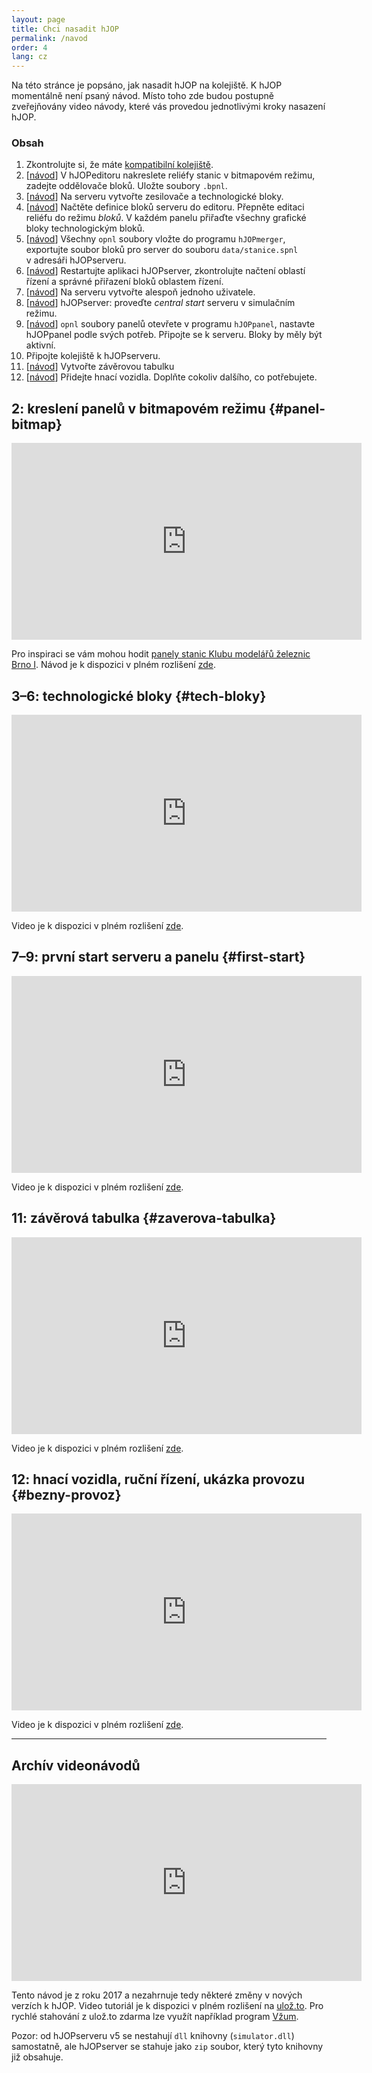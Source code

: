```yaml
---
layout: page
title: Chci nasadit hJOP
permalink: /navod
order: 4
lang: cz
---
```


Na této stránce je popsáno, jak nasadit hJOP na kolejiště. K hJOP momentálně
není psaný návod. Místo toho zde budou postupně zveřejňovány video návody,
které vás provedou jednotlivými kroky nasazení hJOP.

### Obsah

 1. Zkontrolujte si, že máte [kompatibilní kolejiště](/#requirements).
 2. \[[návod](#panel-bitmap)\] V hJOPeditoru nakreslete reliéfy stanic
    v bitmapovém režimu, zadejte oddělovače bloků. Uložte soubory `.bpnl`.
 3. \[[návod](#tech-bloky)\] Na serveru vytvořte zesilovače a technologické bloky.
 4. \[[návod](#tech-bloky)\] Načtěte definice bloků serveru do editoru.
   Přepněte editaci reliéfu do režimu _bloků_. V každém panelu přiřaďte všechny
   grafické bloky technologickým bloků.
 5. \[[návod](#tech-bloky)\] Všechny `opnl` soubory vložte do programu
   `hJOPmerger`, exportujte soubor bloků pro server do souboru
   `data/stanice.spnl` v adresáři hJOPserveru.
 6. \[[návod](#tech-bloky)\] Restartujte aplikaci hJOPserver, zkontrolujte
   načtení oblastí řízení a správné přiřazení bloků oblastem řízení.
 7. \[[návod](#first-start)\] Na serveru vytvořte alespoň jednoho uživatele.
 8. \[[návod](#first-start)\] hJOPserver: proveďte _central start_ serveru
    v simulačním režimu.
 9. \[[návod](#first-start)\] `opnl` soubory panelů otevřete v programu
    `hJOPpanel`, nastavte hJOPpanel podle svých potřeb. Připojte se k serveru.
    Bloky by měly být aktivní.
10. Připojte kolejiště k hJOPserveru.
11. \[[návod](#zaverova-tabulka)\] Vytvořte závěrovou tabulku
12. \[[návod](#bezny-provoz)\] Přidejte hnací vozidla. Doplňte cokoliv
    dalšího, co potřebujete.

## 2: kreslení panelů v bitmapovém režimu {#panel-bitmap}

<iframe width="560" height="315" src="https://www.youtube.com/embed/yKBagCjvenA"
frameborder="0" allowfullscreen></iframe>

Pro inspiraci se vám mohou hodit [panely stanic Klubu modelářů železnic Brno
I](https://github.com/kmzbrnoI/hJOPpanely). Návod je k dispozici v plném rozlišení
[zde](https://drive.google.com/file/d/1XiB_bdifbnzNHLh4CceLVB3WwzTYgvmd/view?usp=sharing).

## 3–6: technologické bloky {#tech-bloky}

<iframe width="560" height="315" src="https://www.youtube.com/embed/-zceBipR_-Y"
frameborder="0" allowfullscreen></iframe>

Video je k dispozici v plném rozlišení
[zde](https://drive.google.com/file/d/1BsrkUwtsiEimDWxnaVy6WTyIaGXJkoc_/view?usp=sharing).

## 7–9: první start serveru a panelu {#first-start}

<iframe width="560" height="315" src="https://www.youtube.com/embed/ln3_IWsmhWY"
frameborder="0" allowfullscreen></iframe>

Video je k dispozici v plném rozlišení
[zde](https://drive.google.com/file/d/1hadmcNHpALnt44ZyRdc1EwTYvehjOq1_/view?usp=sharing).

## 11: závěrová tabulka {#zaverova-tabulka}

<iframe width="560" height="315" src="https://www.youtube.com/embed/rES6NQp3M9w"
frameborder="0" allowfullscreen></iframe>

Video je k dispozici v plném rozlišení
[zde](https://drive.google.com/file/d/1uzqU4nmnlFqEAaMleNXlPidGj8BQrz-Q/view?usp=sharing).

## 12: hnací vozidla, ruční řízení, ukázka provozu {#bezny-provoz}

<iframe width="560" height="315" src="https://www.youtube.com/embed/4eNhLpxLBFg"
frameborder="0" allowfullscreen></iframe>

Video je k dispozici v plném rozlišení
[zde](https://drive.google.com/file/d/1TtJ2-_bmr3-LUaC_9J-WvkdiktYlVfP0/view?usp=sharing).

---

## Archív videonávodů

<iframe width="560" height="315" src="https://www.youtube.com/embed/4P8mZKATbmc"
frameborder="0" allowfullscreen></iframe>

Tento návod je z roku 2017 a nezahrnuje tedy některé změny v nových verzích
k hJOP. Video tutoriál je k dispozici v plném rozlišení na
[ulož.to](https://uloz.to/!TWc2NvWaNWW4/hjopeditor-tutorial-mp4).
Pro rychlé stahování z ulož.to zdarma lze využít například program
[Vžum](http://vzum.8u.cz/).

Pozor: od hJOPserveru v5 se nestahují `dll` knihovny (`simulator.dll`)
samostatně, ale hJOPserver se stahuje jako `zip` soubor, který tyto knihovny již
obsahuje.
